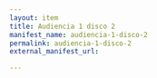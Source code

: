 ```yaml
---
layout: item
title: Audiencia 1 disco 2
manifest_name: audiencia-1-disco-2
permalink: audiencia-1-disco-2
external_manifest_url: 

---
```

<!-- Add an essay or interpretive material below this line,
using HTML or markdown.  Do not modify this file above this line -->
